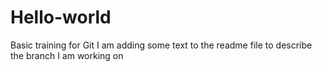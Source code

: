 # Hello-world
Basic training for Git
I am adding some text to the readme file to describe the branch I am working on
